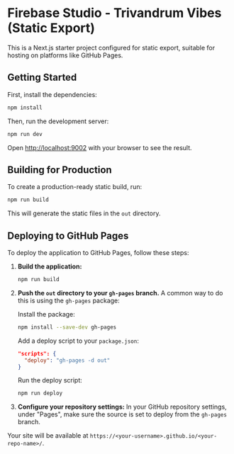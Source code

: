 # Firebase Studio - Trivandrum Vibes (Static Export)

This is a Next.js starter project configured for static export, suitable for hosting on platforms like GitHub Pages.

## Getting Started

First, install the dependencies:
```bash
npm install
```

Then, run the development server:

```bash
npm run dev
```

Open [http://localhost:9002](http://localhost:9002) with your browser to see the result.

## Building for Production

To create a production-ready static build, run:
```bash
npm run build
```
This will generate the static files in the `out` directory.

## Deploying to GitHub Pages

To deploy the application to GitHub Pages, follow these steps:

1.  **Build the application:**
    ```bash
    npm run build
    ```

2.  **Push the `out` directory to your `gh-pages` branch.** A common way to do this is using the `gh-pages` package:

    Install the package:
    ```bash
    npm install --save-dev gh-pages
    ```

    Add a deploy script to your `package.json`:
    ```json
    "scripts": {
      "deploy": "gh-pages -d out"
    }
    ```

    Run the deploy script:
    ```bash
    npm run deploy
    ```

3.  **Configure your repository settings:** In your GitHub repository settings, under "Pages", make sure the source is set to deploy from the `gh-pages` branch.

Your site will be available at `https://<your-username>.github.io/<your-repo-name>/`.
